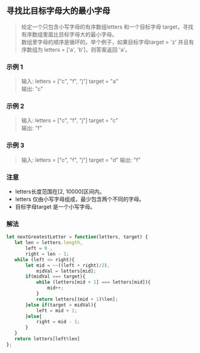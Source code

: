 
## 寻找比目标字母大的最小字母
> 给定一个只包含小写字母的有序数组letters 和一个目标字母 target，寻找有序数组里面比目标字母大的最小字母。       
> 数组里字母的顺序是循环的。举个例子，如果目标字母target = 'z' 并且有序数组为 letters = ['a', 'b']，则答案返回 'a'。

### 示例 1
> 输入: letters = ["c", "f", "j"]   target = "a"      
> 输出: "c"

### 示例 2
> 输入: letters = ["c", "f", "j"] target = "c"        
> 输出: "f"   

### 示例 3
> 输入: letters = ["c", "f", "j"] target = "d"
> 输出: "f"   



### 注意
+ letters长度范围在[2, 10000]区间内。
+ letters 仅由小写字母组成，最少包含两个不同的字母。
+ 目标字母target 是一个小写字母。

### 解法 
```javascript 1.8
let nextGreatestLetter = function(letters, target) {
   let len = letters.length,
       left = 0 ,
       right = len - 1;
   while (left <= right){
       let mid = ~~((left + right)/2),
           midVal = letters[mid];
       if(midVal === target){
           while (letters[mid + 1] === letters[mid]){
               mid++;
           }
           return letters[(mid + 1)%len];
       }else if(target > midVal){
           left = mid + 1;
       }else{
           right = mid - 1;
       }
   }
   return letters[left%len]
};
```
